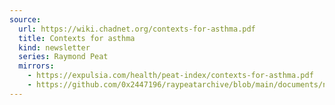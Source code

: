 ```yaml
---
source:
  url: https://wiki.chadnet.org/contexts-for-asthma.pdf
  title: Contexts for asthma
  kind: newsletter
  series: Raymond Peat
  mirrors:
    - https://expulsia.com/health/peat-index/contexts-for-asthma.pdf
    - https://github.com/0x2447196/raypeatarchive/blob/main/documents/newsletters/contexts-for-asthma.txt
---
```

